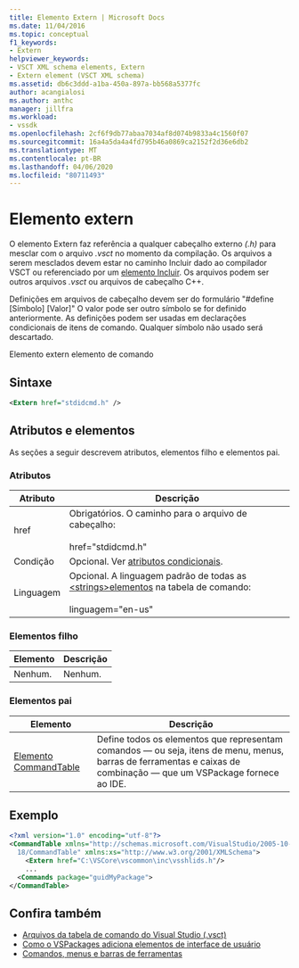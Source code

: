 ```yaml
---
title: Elemento Extern | Microsoft Docs
ms.date: 11/04/2016
ms.topic: conceptual
f1_keywords:
- Extern
helpviewer_keywords:
- VSCT XML schema elements, Extern
- Extern element (VSCT XML schema)
ms.assetid: db6c3ddd-a1ba-450a-897a-bb568a5377fc
author: acangialosi
ms.author: anthc
manager: jillfra
ms.workload:
- vssdk
ms.openlocfilehash: 2cf6f9db77abaa7034af8d074b9833a4c1560f07
ms.sourcegitcommit: 16a4a5da4a4fd795b46a0869ca2152f2d36e6db2
ms.translationtype: MT
ms.contentlocale: pt-BR
ms.lasthandoff: 04/06/2020
ms.locfileid: "80711493"
---
```

# <a name="extern-element"></a>Elemento extern
O elemento Extern faz referência a qualquer cabeçalho externo *(.h)* para mesclar com o arquivo *.vsct* no momento da compilação. Os arquivos a serem mesclados devem estar no caminho Incluir dado ao compilador VSCT ou referenciado por um [elemento Incluir](../extensibility/include-element.md). Os arquivos podem ser outros arquivos *.vsct* ou arquivos de cabeçalho C++.

 Definições em arquivos de cabeçalho devem ser do formulário "#define [Símbolo] [Valor]" O valor pode ser outro símbolo se for definido anteriormente. As definições podem ser usadas em declarações condicionais de itens de comando. Qualquer símbolo não usado será descartado.

 Elemento extern elemento de comando

## <a name="syntax"></a>Sintaxe

```xml
<Extern href="stdidcmd.h" />
```

## <a name="attributes-and-elements"></a>Atributos e elementos
 As seções a seguir descrevem atributos, elementos filho e elementos pai.

### <a name="attributes"></a>Atributos

|Atributo|Descrição|
|---------------|-----------------|
|href|Obrigatórios. O caminho para o arquivo de cabeçalho:<br /><br /> href="stdidcmd.h"|
|Condição|Opcional. Ver [atributos condicionais](../extensibility/vsct-xml-schema-conditional-attributes.md).|
|Linguagem|Opcional. A linguagem padrão de todas as [ \<strings>elementos](../extensibility/strings-element.md) na tabela de comando:<br /><br /> linguagem="en-us"|

### <a name="child-elements"></a>Elementos filho

|Elemento|Descrição|
|-------------|-----------------|
|Nenhum.|Nenhum.|

### <a name="parent-elements"></a>Elementos pai

|Elemento|Descrição|
|-------------|-----------------|
|[Elemento CommandTable](../extensibility/commandtable-element.md)|Define todos os elementos que representam comandos — ou seja, itens de menu, menus, barras de ferramentas e caixas de combinação — que um VSPackage fornece ao IDE.|

## <a name="example"></a>Exemplo

```xml
<?xml version="1.0" encoding="utf-8"?>
<CommandTable xmlns="http://schemas.microsoft.com/VisualStudio/2005-10-
  18/CommandTable" xmlns:xs="http://www.w3.org/2001/XMLSchema">
    <Extern href="C:\VSCore\vscommon\inc\vsshlids.h"/>
    ...
  <Commands package="guidMyPackage">
</CommandTable>
```

## <a name="see-also"></a>Confira também
- [Arquivos da tabela de comando do Visual Studio (.vsct)](../extensibility/internals/visual-studio-command-table-dot-vsct-files.md)
- [Como o VSPackages adiciona elementos de interface de usuário](../extensibility/internals/how-vspackages-add-user-interface-elements.md)
- [Comandos, menus e barras de ferramentas](../extensibility/internals/commands-menus-and-toolbars.md)
